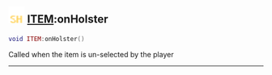 ## <img src="../../.gitbook/assets/shared.png" width="32" height="32" /> [ITEM](../item/README.md):onHolster

```lua
void ITEM:onHolster()
```

Called when the item is un-selected by the player<br>


--------